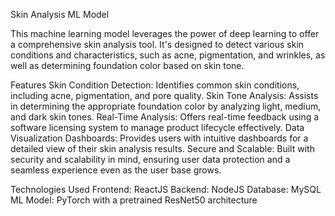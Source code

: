 Skin Analysis ML Model

This machine learning model leverages the power of deep learning to offer a comprehensive skin analysis tool. It's designed to detect various skin conditions and characteristics, such as acne, pigmentation, and wrinkles, as well as determining foundation color based on skin tone. 

Features
Skin Condition Detection: Identifies common skin conditions, including acne, pigmentation, and pore quality.
Skin Tone Analysis: Assists in determining the appropriate foundation color by analyzing light, medium, and dark skin tones.
Real-Time Analysis: Offers real-time feedback using a software licensing system to manage product lifecycle effectively.
Data Visualization Dashboards: Provides users with intuitive dashboards for a detailed view of their skin analysis results.
Secure and Scalable: Built with security and scalability in mind, ensuring user data protection and a seamless experience even as the user base grows.

Technologies Used
Frontend: ReactJS
Backend: NodeJS
Database: MySQL
ML Model: PyTorch with a pretrained ResNet50 architecture
